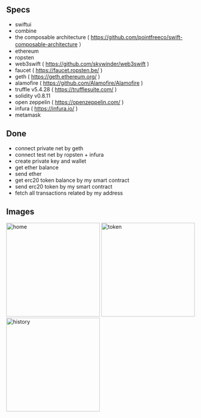 ## Specs

- swiftui
- combine
- the composable architecture ( https://github.com/pointfreeco/swift-composable-architecture ）
- ethereum
- ropsten
- web3swift ( https://github.com/skywinder/web3swift )
- faucet ( https://faucet.ropsten.be/ )
- geth ( https://geth.ethereum.org/ )
- alamofire ( https://github.com/Alamofire/Alamofire )
- truffle v5.4.28 ( https://trufflesuite.com/ )
- solidity v0.8.11
- open zeppelin ( https://openzeppelin.com/ )
- infura ( https://infura.io/ )
- metamask

## Done

- connect private net by geth
- connect test net by ropsten + infura
- create private key and wallet
- get ether balance
- send ether
- get erc20 token balance by my smart contract
- send erc20 token by my smart contract
- fetch all transactions related by my address

## Images

<img width="250" alt="home" src="https://user-images.githubusercontent.com/2268288/150321314-d642f950-3a14-45ef-8807-4790eb694ae2.png"> <img width="250" alt="token" src="https://user-images.githubusercontent.com/2268288/150321384-f2459ffa-70e1-413b-94ea-888e51aaeb7a.png"> <img width="250" alt="history" src="https://user-images.githubusercontent.com/2268288/150360344-bf5b9ee0-4eeb-4fa2-8127-2db93a5a6260.png">
